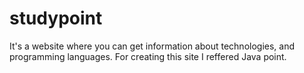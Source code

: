 # studypoint
It's a website where you can get information about technologies, and programming languages. For creating this site I reffered Java point. 
